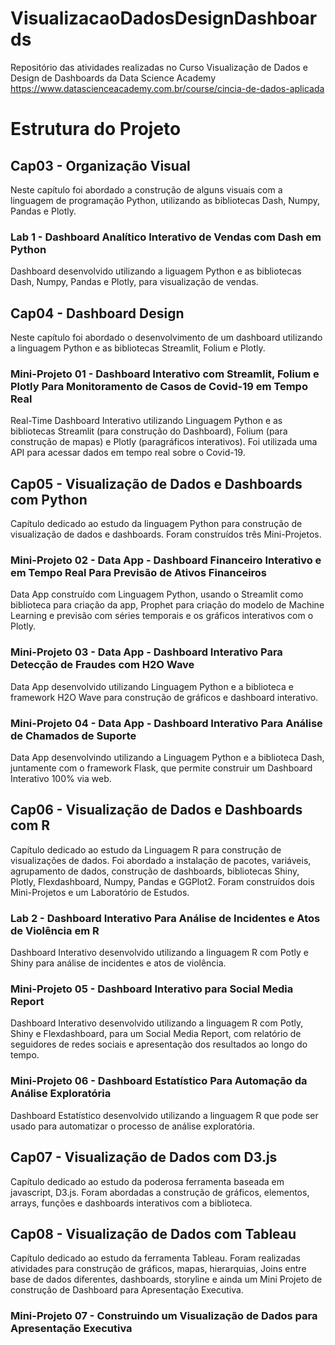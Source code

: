 # VisualizacaoDadosDesignDashboards
Repositório das atividades realizadas no Curso Visualização de Dados e Design de Dashboards da Data Science Academy
https://www.datascienceacademy.com.br/course/cincia-de-dados-aplicada


# Estrutura do Projeto

## Cap03 - Organização Visual
Neste capítulo foi abordado a construção de alguns visuais com a linguagem de programação Python, utilizando as bibliotecas Dash, Numpy, Pandas e Plotly.

### Lab 1 - Dashboard Analítico Interativo de Vendas com Dash em Python
Dashboard desenvolvido utilizando a liguagem Python e as bibliotecas Dash, Numpy, Pandas e Plotly, para visualização de vendas.

## Cap04 - Dashboard Design
Neste capítulo foi abordado o desenvolvimento de um dashboard utilizando a linguagem Python e as bibliotecas Streamlit, Folium e Plotly.

### Mini-Projeto 01 - Dashboard Interativo com Streamlit, Folium e Plotly Para Monitoramento de Casos de Covid-19 em Tempo Real
Real-Time Dashboard Interativo utilizando Linguagem  Python  e  as  bibliotecas  Streamlit  (para  construção do Dashboard), Folium (para construção de mapas) e Plotly (paragráficos interativos). Foi utilizada uma API para acessar dados em tempo real sobre o Covid-19.

## Cap05 - Visualização de Dados e Dashboards com Python
Capítulo dedicado ao estudo da linguagem Python para construção de visualização de dados e dashboards. Foram construídos três Mini-Projetos.

### Mini-Projeto 02 - Data App - Dashboard Financeiro Interativo e em Tempo Real Para Previsão de Ativos Financeiros
Data App construído com Linguagem Python, usando o Streamlit como biblioteca para criação da app, Prophet para criação do modelo de Machine Learning e previsão com séries temporais e os gráficos interativos com o Plotly.

### Mini-Projeto 03 - Data App - Dashboard Interativo Para Detecção de Fraudes com H2O Wave
Data App desenvolvido utilizando Linguagem Python e a biblioteca e framework H2O Wave para construção de gráficos e dashboard interativo.

### Mini-Projeto 04 - Data App - Dashboard Interativo Para Análise de Chamados de Suporte
Data App desenvolvindo utilizando a Linguagem Python e a biblioteca Dash, juntamente com o framework Flask, que permite construir um Dashboard Interativo 100% via web.

## Cap06 - Visualização de Dados e Dashboards com R
Capítulo dedicado ao estudo da Linguagem R para construção de visualizações de dados. Foi abordado a instalação de pacotes, variáveis, agrupamento de dados, construção de dashboards, bibliotecas Shiny, Plotly, Flexdashboard, Numpy, Pandas e GGPlot2. Foram construídos dois Mini-Projetos e um Laboratório de Estudos.

### Lab 2 - Dashboard Interativo Para Análise de Incidentes e Atos de Violência em R
Dashboard Interativo desenvolvido utilizando a linguagem R com Potly e Shiny para análise de incidentes e atos de violência.

### Mini-Projeto 05 - Dashboard Interativo para Social Media Report
Dashboard Interativo desenvolvido utilizando a linguagem R com Potly, Shiny e Flexdashboard, para um Social Media Report, com relatório de seguidores de redes sociais e apresentação dos resultados ao longo do tempo.

### Mini-Projeto 06 - Dashboard Estatístico Para Automação da Análise Exploratória
Dashboard Estatístico desenvolvido utilizando a linguagem R que pode ser usado para automatizar o processo de análise exploratória.

## Cap07 - Visualização de Dados com D3.js
Capítulo dedicado ao estudo da poderosa ferramenta baseada em javascript, D3.js. Foram abordadas a construção de gráficos, elementos, arrays, funções e dashboards interativos com a biblioteca.

## Cap08 - Visualização de Dados com Tableau
Capítulo dedicado ao estudo da ferramenta Tableau. Foram realizadas atividades para construção de gráficos, mapas, hierarquias, Joins entre base de dados diferentes, dashboards, storyline e ainda um Mini Projeto de construção de Dashboard para Apresentação Executiva.

### Mini-Projeto 07 - Construindo um Visualização de Dados para Apresentação Executiva